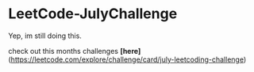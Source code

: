 # LeetCode-JulyChallenge
Yep, im still doing this.

check out this months challenges **[here]**(https://leetcode.com/explore/challenge/card/july-leetcoding-challenge)
